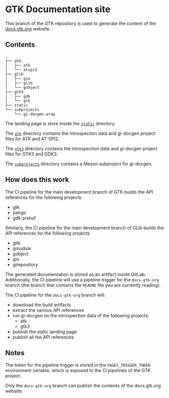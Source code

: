GTK Documentation site
======================

This branch of the GTK repository is used to generate the content of the
[docs.gtk.org](https://docs.gtk.org) website.

Contents
--------

```
.
├── atk
│   ├── atk
│   └── atspi2
├── glib
│   ├── gio
│   ├── glib
│   └── gobject
├── gtk3
│   ├── gdk
│   └── gtk
├── static
└── subprojects
    └── gi-docgen.wrap
```

The landing page is store inside the [`static`](./static) directory.

The [`atk`](./atk) directory contains the introspection data and gi-docgen
project files for ATK and AT-SPI2.

The [`gtk3`](./gtk3) directory contains the introspection data and gi-docgen
project files for GTK3 and GDK3.

The [`subprojects`](./subprojects) directory contains a Meson subproject for
gi-docgen.

How does this work
------------------

The CI pipeline for the main development branch of GTK builds the API
references for the following projects:

 - gtk
 - pango
 - gdk-pixbuf

Similarly, the CI pipeline for the main development branch of GLib builds
the API references for the following projects:

 - glib
 - gmodule
 - gobject
 - gio
 - girepository

The generated documentation is stored as an artifact inside GitLab.
Additionally, the CI pipeline will use a pipeline trigger for the
`docs-gtk-org` branch (the branch that contains the `README` file you are
currently reading).

The CI pipeline for the `docs-gtk-org` branch will:

 - download the build artifacts
 - extract the various API references
 - run gi-docgen on the introspection data of the following projects:
   - atk
   - gtk3
 - publish the static landing page
 - publish all the API references

Notes
-----

The token for the pipeline trigger is stored in the `PAGES_TRIGGER_TOKEN`
environment variable, which is exposed to the CI pipelines of the GTK
project.

Only the `docs-gtk-org` branch can publish the contents of the docs.gtk.org
website.
